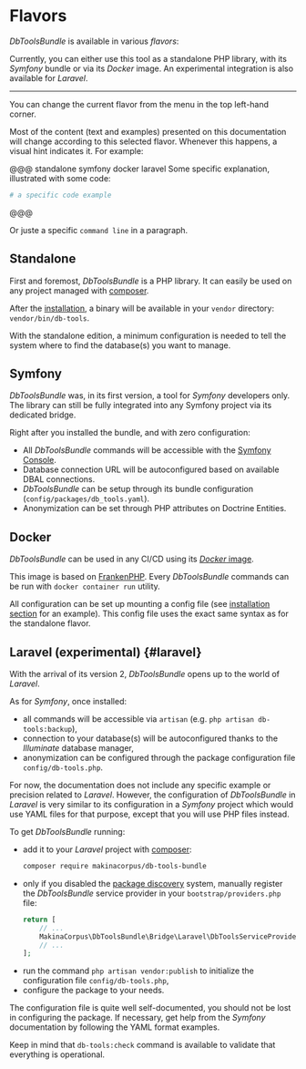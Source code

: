 # Flavors

*DbToolsBundle* is available in various *flavors*:

<FlavorSwitcher />

Currently, you can either use this tool as a standalone PHP library, with its *Symfony* bundle or via its *Docker* image. An experimental
integration is also available for *Laravel*.

---

You can change the current flavor from the menu in the top left-hand corner.

Most of the content (text and examples) presented on this documentation will change according
to this selected flavor. Whenever this happens, a visual hint indicates it. For example:

@@@ standalone symfony docker laravel
Some specific explanation, illustrated with some code:

```sh
# a specific code example
```
@@@

Or juste a specific <span db-tools-flavor="standalone-symfony-docker-laravel">`command line`</span> in a paragraph.

## Standalone

First and foremost, *DbToolsBundle* is a PHP library. It can easily be used on any project managed
with [composer](https://getcomposer.org).

After the [installation](/getting-started/installation), a binary will be available in
your `vendor` directory: `vendor/bin/db-tools`.

With the standalone edition, a minimum configuration is needed to tell the system where
to find the database(s) you want to manage.

## Symfony

*DbToolsBundle* was, in its first version, a tool for *Symfony* developers only. The library can still
be fully integrated into any Symfony project via its dedicated bridge.

Right after you installed the bundle, and with zero configuration:
* All *DbToolsBundle* commands will be accessible with
  the [Symfony Console](https://symfony.com/doc/current/components/console.html).
* Database connection URL will be autoconfigured based on available DBAL connections.
* *DbToolsBundle* can be setup through its bundle configuration (`config/packages/db_tools.yaml`).
* Anonymization can be set through PHP attributes on Doctrine Entities.

## Docker

*DbToolsBundle* can be used in any CI/CD using its [*Docker* image](https://hub.docker.com/r/makinacorpus/dbtoolsbundle).

This image is based on [FrankenPHP](https://frankenphp.dev/docs/docker/). Every *DbToolsBundle* commands can be run with `docker container run` utility.

All configuration can be set up mounting a config file (see [installation section](/getting-started/installation) for an example). This config file uses the exact same syntax as for the standalone flavor.

## Laravel (experimental) {#laravel}

With the arrival of its version 2, *DbToolsBundle* opens up to the world of
*Laravel*.

As for *Symfony*, once installed:

- all commands will be accessible via `artisan` (e.g. `php artisan db-tools:backup`),
- connection to your database(s) will be autoconfigured thanks to the
  *Illuminate* database manager,
- anonymization can be configured through the package configuration file
  `config/db-tools.php`.

For now, the documentation does not include any specific example or precision
related to *Laravel*. However, the configuration of *DbToolsBundle* in *Laravel*
is very similar to its configuration in a *Symfony* project which would use YAML
files for that purpose, except that you will use PHP files instead.

To get *DbToolsBundle* running:

- add it to your *Laravel* project with [composer](https://getcomposer.org):
  ```sh
  composer require makinacorpus/db-tools-bundle
  ```
- only if you disabled the [package discovery][1] system, manually register the
  *DbToolsBundle* service provider in your `bootstrap/providers.php` file:
  ```php
  return [
      // ...
      MakinaCorpus\DbToolsBundle\Bridge\Laravel\DbToolsServiceProvider::class,
      // ...
  ];
  ```
- run the command `php artisan vendor:publish` to initialize the configuration
  file `config/db-tools.php`,
- configure the package to your needs.

The configuration file is quite well self-documented, you should not be
lost in configuring the package. If necessary, get help from the *Symfony*
documentation by following the YAML format examples.

Keep in mind that `db-tools:check` command is available to validate that
everything is operational.

[1]: https://laravel.com/docs/12.x/packages#package-discovery
